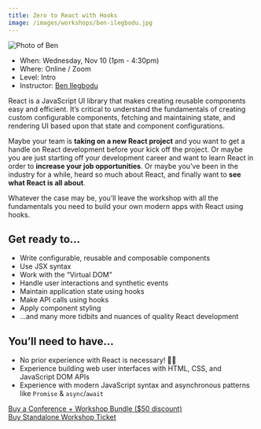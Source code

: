 ```yaml
---
title: Zero to React with Hooks
image: /images/workshops/ben-ilegbodu.jpg 
---
```

<div class="speaker"><div class="speaker-photo"><img src="/images/workshops/ben-ilegbodu.jpg" alt="Photo of Ben"/></div></div>

* When: Wednesday, Nov 10 (1pm - 4:30pm)
* Where: Online / Zoom
* Level: Intro
* Instructor: [Ben Ilegbodu](https://www.benmvp.com/)

React is a JavaScript UI library that makes creating reusable components easy and efficient. It’s critical to understand the fundamentals of creating custom configurable components, fetching and maintaining state, and rendering UI based upon that state and component configurations.

Maybe your team is **taking on a new React project** and you want to get a handle on React development before your kick off the project. Or maybe you are just starting off your development career and want to learn React in order to **increase your job opportunities**. Or maybe you’ve been in the industry for a while, heard so much about React, and finally want to **see what React is all about**.

Whatever the case may be, you’ll leave the workshop with all the fundamentals you need to build your own modern apps with React using hooks.

## Get ready to...

- Write configurable, reusable and composable components
- Use JSX syntax
- Work with the “Virtual DOM”
- Handle user interactions and synthetic events
- Maintain application state using hooks
- Make API calls using hooks
- Apply component styling
- ...and many more tidbits and nuances of quality React development

## You’ll need to have...

- No prior experience with React is necessary! 🙌🏾
- Experience building web user interfaces with HTML, CSS, and JavaScript DOM APIs
- Experience with modern JavaScript syntax and asynchronous patterns like `Promise` & `async`/`await`

<div class="cta"><a href="https://ti.to/event-loop/cascadiajs-2021/">Buy a Conference + Workshop Bundle ($50 discount)</a></div> <div class="cta secondary"><a href="https://ti.to/event-loop/cascadiajs-2021/with/noa5qxuzqq4,ttkg9rthsno,qbhdoha8bvo,mzrv5d5lg5c,9bpugxsil-y,rquptpreq3s,2yhjle-navk,1k-p6c67048,kgqqxm0p3wc">Buy Standalone Workshop Ticket</a></div>
